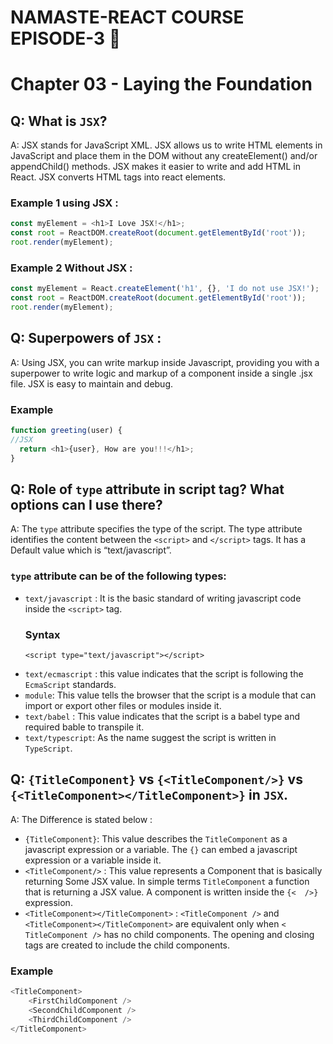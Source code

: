 # NAMASTE-REACT COURSE EPISODE-3 🚀

# Chapter 03 - Laying the Foundation

## Q: What is `JSX`?

A: JSX stands for JavaScript XML.
JSX allows us to write HTML elements in JavaScript and place them in the DOM without any createElement() and/or appendChild() methods.
JSX makes it easier to write and add HTML in React.
JSX converts HTML tags into react elements.

### Example 1 using JSX :

```js
const myElement = <h1>I Love JSX!</h1>;
const root = ReactDOM.createRoot(document.getElementById('root'));
root.render(myElement);
```

### Example 2 Without JSX :

```js
const myElement = React.createElement('h1', {}, 'I do not use JSX!');
const root = ReactDOM.createRoot(document.getElementById('root'));
root.render(myElement);
```

## Q: Superpowers of `JSX` :

A: Using JSX, you can write markup inside Javascript, providing you with a superpower to write logic and markup of a component inside a single .jsx file. JSX is easy to maintain and debug.

### Example

```js
function greeting(user) {
//JSX
  return <h1>{user}, How are you!!!</h1>;
}
```

## Q: Role of `type` attribute in script tag? What options can I use there?

A: The `type` attribute specifies the type of the script. The type attribute identifies the content between the `<script>` and `</script>` tags. It has a Default value which is “text/javascript”.

### `type` attribute can be of the following types:

-   `text/javascript` : It is the basic standard of writing javascript code inside the `<script>` tag.
    ### Syntax
    ```
    <script type="text/javascript"></script>
    ```
-   `text/ecmascript` : this value indicates that the script is following the `EcmaScript` standards.
-   `module`: This value tells the browser that the script is a module that can import or export other files or modules inside it.
-   `text/babel` : This value indicates that the script is a babel type and required bable to transpile it.
-   `text/typescript`: As the name suggest the script is written in `TypeScript`.

## Q: `{TitleComponent}` vs `{<TitleComponent/>}` vs `{<TitleComponent></TitleComponent>}` in `JSX`.

A: The Difference is stated below :

-   `{TitleComponent}`: This value describes the `TitleComponent` as a javascript expression or a variable.
    The `{}` can embed a javascript expression or a variable inside it.
-   `<TitleComponent/>` : This value represents a Component that is basically returning Some JSX value. In simple terms `TitleComponent` a function that is returning a JSX value.
    A component is written inside the `{<  />}` expression.
-   `<TitleComponent></TitleComponent>` : `<TitleComponent />` and `<TitleComponent></TitleComponent>` are equivalent only when `< TitleComponent />` has no child components. The opening and closing tags are created to include the child components.

### Example

```js
<TitleComponent>
    <FirstChildComponent />
    <SecondChildComponent />
    <ThirdChildComponent />
</TitleComponent>
```
